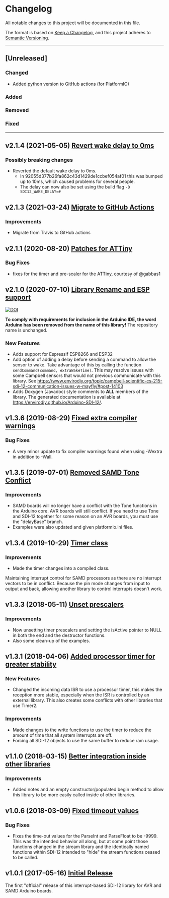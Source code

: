 # Changelog
All notable changes to this project will be documented in this file.

The format is based on [Keep a Changelog](https://keepachangelog.com/en/1.0.0/),
and this project adheres to [Semantic Versioning](https://semver.org/spec/v2.0.0.html).

***


## [Unreleased]

### Changed
- Added python version to GitHub actions (for PlatformIO)

### Added

### Removed

### Fixed

***

## v2.1.4 (2021-05-05) [Revert wake delay to 0ms](https://github.com/EnviroDIY/Arduino-SDI-12/releases/tag/v2.1.4)

### Possibly breaking changes
- Reverted the default wake delay to 0ms.
  - In 92055d377b26fa862c43d1429de1ccbef054af01 this was bumped up to 10ms, which caused problems for several people.
  - The delay can now also be set using the build flag `-D SDI12_WAKE_DELAY=#`

## v2.1.3 (2021-03-24) [Migrate to GitHub Actions](https://github.com/EnviroDIY/Arduino-SDI-12/releases/tag/v2.1.3)

### Improvements
- Migrate from Travis to GitHub actions

## v2.1.1 (2020-08-20) [Patches for ATTiny](https://github.com/EnviroDIY/Arduino-SDI-12/releases/tag/v2.1.1)

### Bug Fixes
- fixes for the timer and pre-scaler for the ATTiny, courtesy of @gabbas1

## v2.1.0 (2020-07-10) [Library Rename and ESP support](https://github.com/EnviroDIY/Arduino-SDI-12/releases/tag/v2.1.0)

[![DOI](https://zenodo.org/badge/DOI/10.5281/zenodo.3939731.svg)](https://doi.org/10.5281/zenodo.3939731)

**To comply with requirements for inclusion in the Arduino IDE, the word Arduino has been removed from the name of this library!**  The repository name is unchanged.

### New Features
- Adds support for Espressif ESP8266 and ESP32
- Add option of adding a delay before sending a command to allow the sensor to wake.  Take advantage of this by calling the function ```sendCommand(command, extraWakeTime)```. This may resolve issues with some Campbell sensors that would not previous communicate with this library.  See https://www.envirodiy.org/topic/campbell-scientific-cs-215-sdi-12-communication-issues-w-mayfly/#post-14103
- Adds Doxygen (Javadoc) style comments to **ALL** members of the library.  The generated documentation is available at https://envirodiy.github.io/Arduino-SDI-12/.

## v1.3.6 (2019-08-29) [Fixed extra compiler warnings](https://github.com/EnviroDIY/Arduino-SDI-12/releases/tag/v1.3.6)

### Bug Fixes
- A very minor update to fix compiler warnings found when using -Wextra in addition to -Wall.

## v1.3.5 (2019-07-01) [Removed SAMD Tone Conflict](https://github.com/EnviroDIY/Arduino-SDI-12/releases/tag/v1.3.5)

### Improvements
- SAMD boards will no longer have a conflict with the Tone functions in the Arduino core. AVR boards will still conflict. If you need to use Tone and SDI-12 together for some reason on an AVR boards, you must use the "delayBase" branch.
- Examples were also updated and given platformio.ini files.

## v1.3.4 (2019-10-29) [Timer class](https://github.com/EnviroDIY/Arduino-SDI-12/releases/tag/v1.3.4)

### Improvements
- Made the timer changes into a compiled class.

Maintaining interrupt control for SAMD processors as there are no interrupt vectors to be in conflict. Because the pin mode changes from input to output and back, allowing another library to control interrupts doesn't work.

## v1.3.3 (2018-05-11) [Unset prescalers](https://github.com/EnviroDIY/Arduino-SDI-12/releases/tag/v1.3.3)

### Improvements
- Now unsetting timer prescalers and setting the isActive pointer to NULL in both the end and the destructor functions.
- Also some clean-up of the examples.

## v1.3.1 (2018-04-06) [Added processor timer for greater stability](https://github.com/EnviroDIY/Arduino-SDI-12/releases/tag/v1.3.1)

### New Features
- Changed the incoming data ISR to use a processor timer, this makes the reception more stable, especially when the ISR is controlled by an external library. This also creates some conflicts with other libraries that use Timer2.

### Improvements
- Made changes to the write functions to use the timer to reduce the amount of time that all system interrupts are off.
- Forcing all SDI-12 objects to use the same buffer to reduce ram usage.

## v1.1.0 (2018-03-15) [Better integration inside other libraries](https://github.com/EnviroDIY/Arduino-SDI-12/releases/tag/v1.1.0)

### Improvements
- Added notes and an empty constructor/populated begin method to allow this library to be more easily called inside of other libraries.

## v1.0.6 (2018-03-09) [Fixed timeout values](https://github.com/EnviroDIY/Arduino-SDI-12/releases/tag/v1.0.6)

### Bug Fixes
- Fixes the time-out values for the ParseInt and ParseFloat to be -9999. This was the intended behavior all along, but at some point those functions changed in the stream library and the identically named functions within SDI-12 intended to "hide" the stream functions ceased to be called.

## v1.0.1 (2017-05-16) [Initial Release](https://github.com/EnviroDIY/Arduino-SDI-12/releases/tag/v1.0.1)

The first "official" release of this interrupt-based SDI-12 library for AVR and SAMD Arduino boards.
